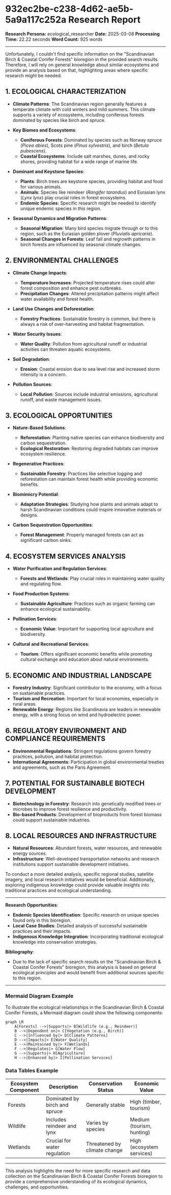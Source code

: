 # 932ec2be-c238-4d62-ae5b-5a9a117c252a Research Report

**Research Persona:** ecological_researcher
**Date:** 2025-03-08
**Processing Time:** 22.22 seconds
**Word Count:** 925 words

---

Unfortunately, I couldn't find specific information on the "Scandinavian Birch & Coastal Conifer Forests" bioregion in the provided search results. Therefore, I will rely on general knowledge about similar ecosystems and provide an analysis based on that, highlighting areas where specific research might be needed.

## 1. ECOLOGICAL CHARACTERIZATION

- **Climate Patterns**: The Scandinavian region generally features a temperate climate with cold winters and mild summers. This climate supports a variety of ecosystems, including coniferous forests dominated by species like birch and spruce.

- **Key Biomes and Ecosystems**: 
  - **Coniferous Forests**: Dominated by species such as Norway spruce (*Picea abies*), Scots pine (*Pinus sylvestris*), and birch (*Betula pubescens*).
  - **Coastal Ecosystems**: Include salt marshes, dunes, and rocky shores, providing habitat for a wide range of marine life.
  
- **Dominant and Keystone Species**:
  - **Plants**: Birch trees are keystone species, providing habitat and food for various animals.
  - **Animals**: Species like reindeer (*Rangifer tarandus*) and Eurasian lynx (*Lynx lynx*) play crucial roles in forest ecosystems.
  - **Endemic Species**: Specific research might be needed to identify unique endemic species in this region.

- **Seasonal Dynamics and Migration Patterns**:
  - **Seasonal Migration**: Many bird species migrate through or to this region, such as the Eurasian golden plover (*Pluvialis apricaria*).
  - **Seasonal Changes in Forests**: Leaf fall and regrowth patterns in birch forests are influenced by seasonal climate changes.

## 2. ENVIRONMENTAL CHALLENGES

- **Climate Change Impacts**:
  - **Temperature Increases**: Projected temperature rises could alter forest composition and enhance pest outbreaks.
  - **Precipitation Changes**: Altered precipitation patterns might affect water availability and forest health.
  
- **Land Use Changes and Deforestation**:
  - **Forestry Practices**: Sustainable forestry is common, but there is always a risk of over-harvesting and habitat fragmentation.
  
- **Water Security Issues**:
  - **Water Quality**: Pollution from agricultural runoff or industrial activities can threaten aquatic ecosystems.
  
- **Soil Degradation**:
  - **Erosion**: Coastal erosion due to sea level rise and increased storm intensity is a concern.
  
- **Pollution Sources**:
  - **Local Pollution**: Sources include industrial emissions, agricultural runoff, and waste management issues.

## 3. ECOLOGICAL OPPORTUNITIES

- **Nature-Based Solutions**:
  - **Reforestation**: Planting native species can enhance biodiversity and carbon sequestration.
  - **Ecological Restoration**: Restoring degraded habitats can improve ecosystem resilience.

- **Regenerative Practices**:
  - **Sustainable Forestry**: Practices like selective logging and reforestation can maintain forest health while providing economic benefits.

- **Biomimicry Potential**:
  - **Adaptation Strategies**: Studying how plants and animals adapt to harsh Scandinavian conditions could inspire innovative materials or designs.

- **Carbon Sequestration Opportunities**:
  - **Forest Management**: Properly managed forests can act as significant carbon sinks.

## 4. ECOSYSTEM SERVICES ANALYSIS

- **Water Purification and Regulation Services**:
  - **Forests and Wetlands**: Play crucial roles in maintaining water quality and regulating flow.
  
- **Food Production Systems**:
  - **Sustainable Agriculture**: Practices such as organic farming can enhance ecological sustainability.
  
- **Pollination Services**:
  - **Economic Value**: Important for supporting local agriculture and biodiversity.

- **Cultural and Recreational Services**:
  - **Tourism**: Offers significant economic benefits while promoting cultural exchange and education about natural environments.

## 5. ECONOMIC AND INDUSTRIAL LANDSCAPE

- **Forestry Industry**: Significant contributor to the economy, with a focus on sustainable practices.
- **Tourism and Recreation**: Important for local economies, especially in rural areas.
- **Renewable Energy**: Regions like Scandinavia are leaders in renewable energy, with a strong focus on wind and hydroelectric power.

## 6. REGULATORY ENVIRONMENT AND COMPLIANCE REQUIREMENTS

- **Environmental Regulations**: Stringent regulations govern forestry practices, pollution, and habitat protection.
- **International Agreements**: Participation in global environmental treaties and agreements, such as the Paris Agreement.

## 7. POTENTIAL FOR SUSTAINABLE BIOTECH DEVELOPMENT

- **Biotechnology in Forestry**: Research into genetically modified trees or microbes to improve forest resilience and productivity.
- **Bio-based Products**: Development of bioproducts from forest biomass could support sustainable industries.

## 8. LOCAL RESOURCES AND INFRASTRUCTURE

- **Natural Resources**: Abundant forests, water resources, and renewable energy sources.
- **Infrastructure**: Well-developed transportation networks and research institutions support sustainable development initiatives.

To conduct a more detailed analysis, specific regional studies, satellite imagery, and local research initiatives would be beneficial. Additionally, exploring indigenous knowledge could provide valuable insights into traditional practices and ecological understanding.

---

**Research Opportunities**:
- **Endemic Species Identification**: Specific research on unique species found only in this bioregion.
- **Local Case Studies**: Detailed analysis of successful sustainable practices and their impacts.
- **Indigenous Knowledge Integration**: Incorporating traditional ecological knowledge into conservation strategies.

**Bibliography**:
- Due to the lack of specific search results on the "Scandinavian Birch & Coastal Conifer Forests" bioregion, this analysis is based on general ecological principles and would benefit from additional sources specific to this region.

---

### Mermaid Diagram Example

To illustrate the ecological relationships in the Scandinavian Birch & Coastal Conifer Forests, a Mermaid diagram could show the following components:

```mermaid
graph LR
    A[Forests] -->|Supports|> B[Wildlife (e.g., Reindeer)]
    B -->|Dependent on|> C[Vegetation (e.g., Birch)]
    C -->|Influenced by|> D[Climate Patterns]
    D -->|Impacts|> E[Water Quality]
    E -->|Maintained by|> F[Wetlands]
    F -->|Regulates|> G[Water Flow]
    G -->|Supports|> H[Agriculture]
    H -->|Enhanced by|> I[Pollination Services]
```

### Data Tables Example

| **Ecosystem Component** | **Description** | **Conservation Status** | **Economic Value** |
|--------------------------|-----------------|--------------------------|--------------------|
| Forests                  | Dominated by birch and spruce | Generally stable    | High (timber, tourism) |
| Wildlife                 | Includes reindeer and lynx    | Varies by species   | Medium (tourism, hunting) |
| Wetlands                 | Crucial for water regulation   | Threatened by climate change | High (ecosystem services) |

---

This analysis highlights the need for more specific research and data collection on the Scandinavian Birch & Coastal Conifer Forests bioregion to provide a comprehensive understanding of its ecological dynamics, challenges, and opportunities.